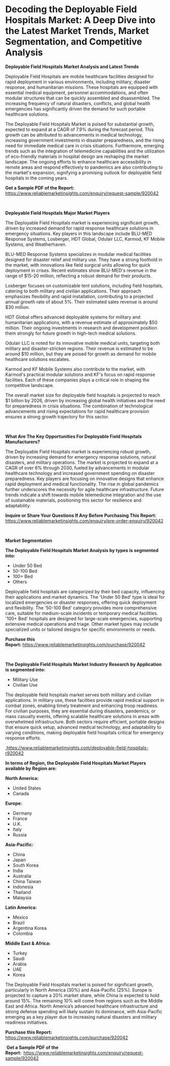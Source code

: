 <p><h1>Decoding the Deployable Field Hospitals Market: A Deep Dive into the Latest Market Trends, Market Segmentation, and Competitive Analysis</h1></p><p><strong>Deployable Field Hospitals Market Analysis and Latest Trends</strong></p>
<p><p>Deployable Field Hospitals are mobile healthcare facilities designed for rapid deployment in various environments, including military, disaster response, and humanitarian missions. These hospitals are equipped with essential medical equipment, personnel accommodations, and often modular structures that can be quickly assembled and disassembled. The increasing frequency of natural disasters, conflicts, and global health emergencies has significantly driven the demand for such portable healthcare solutions.</p><p>The Deployable Field Hospitals Market is poised for substantial growth, expected to expand at a CAGR of 7.9% during the forecast period. This growth can be attributed to advancements in medical technology, increasing government investments in disaster preparedness, and the rising need for immediate medical care in crisis situations. Furthermore, emerging trends such as the integration of telemedicine capabilities and the utilization of eco-friendly materials in hospital design are reshaping the market landscape. The ongoing efforts to enhance healthcare accessibility in remote areas and respond effectively to pandemics are also contributing to the market's expansion, signifying a promising outlook for deployable field hospitals in the coming years.</p></p>
<p><strong>Get a Sample PDF of the Report:&nbsp;</strong> <a href="https://www.reliablemarketinsights.com/enquiry/request-sample/920042?utm_campaign=2669&utm_medium=2&utm_source=Github&utm_content=ia&utm_term=17042025&utm_id=deployable-field-hospitals">https://www.reliablemarketinsights.com/enquiry/request-sample/920042</a></p>
<p>&nbsp;</p>
<p><strong>Deployable Field Hospitals Major Market Players</strong></p>
<p><p>The Deployable Field Hospitals market is experiencing significant growth, driven by increased demand for rapid response healthcare solutions in emergency situations. Key players in this landscape include BLU-MED Response Systems, Losberger, HDT Global, Odulair LLC, Karmod, KF Mobile Systems, and Weatherhaven.</p><p>BLU-MED Response Systems specializes in modular medical facilities designed for disaster relief and military use. They have a strong foothold in the market, with innovations like field surgical units allowing for quick deployment in crises. Recent estimates show BLU-MED's revenue in the range of $15-20 million, reflecting a robust demand for their products.</p><p>Losberger focuses on customizable tent solutions, including field hospitals, catering to both military and civilian applications. Their approach emphasizes flexibility and rapid installation, contributing to a projected annual growth rate of about 5%. Their estimated sales revenue is around $30 million.</p><p>HDT Global offers advanced deployable systems for military and humanitarian applications, with a revenue estimate of approximately $50 million. Their ongoing investments in research and development position them strongly for future growth in high-tech medical solutions.</p><p>Odulair LLC is noted for its innovative mobile medical units, targeting both military and disaster-stricken regions. Their revenue is estimated to be around $10 million, but they are poised for growth as demand for mobile healthcare solutions escalates.</p><p>Karmod and KF Mobile Systems also contribute to the market, with Karmod's practical modular solutions and KF's focus on rapid response facilities. Each of these companies plays a critical role in shaping the competitive landscape.</p><p>The overall market size for deployable field hospitals is projected to reach $1 billion by 2026, driven by increasing global health initiatives and the need for preparedness in crisis situations. The combination of technological advancements and rising expectations for rapid healthcare provision ensures a strong growth trajectory for this sector.</p></p>
<p>&nbsp;</p>
<p><strong>What Are The Key Opportunities For Deployable Field Hospitals Manufacturers?</strong></p>
<p><p>The Deployable Field Hospitals market is experiencing robust growth, driven by increasing demand for emergency response solutions, natural disasters, and military operations. The market is projected to expand at a CAGR of over 6% through 2030, fueled by advancements in modular healthcare technology and increased government spending on disaster preparedness. Key players are focusing on innovative designs that enhance rapid deployment and medical functionality. The rise in global pandemics further underscores the necessity for agile healthcare infrastructure. Future trends indicate a shift towards mobile telemedicine integration and the use of sustainable materials, positioning this sector for resilience and adaptability.</p></p>
<p><strong>Inquire or Share Your Questions If Any Before Purchasing This Report:</strong> <a href="https://www.reliablemarketinsights.com/enquiry/pre-order-enquiry/920042?utm_campaign=2669&utm_medium=2&utm_source=Github&utm_content=ia&utm_term=17042025&utm_id=deployable-field-hospitals">https://www.reliablemarketinsights.com/enquiry/pre-order-enquiry/920042</a></p>
<p>&nbsp;</p>
<p><strong>Market Segmentation</strong></p>
<p><strong>The Deployable Field Hospitals Market Analysis by types is segmented into:</strong></p>
<p><ul><li>Under 50 Bed</li><li>50-100 Bed</li><li>100+ Bed</li><li>Others</li></ul></p>
<p><p>Deployable field hospitals are categorized by their bed capacity, influencing their applications and market dynamics. The 'Under 50 Bed' type is ideal for localized emergencies or disaster responses, offering quick deployment and flexibility. The '50-100 Bed' category provides more comprehensive care, suitable for medium-scale incidents or temporary medical facilities. '100+ Bed' hospitals are designed for large-scale emergencies, supporting extensive medical operations and triage. Other market types may include specialized units or tailored designs for specific environments or needs.</p></p>
<p><strong>Purchase this Report:&nbsp;</strong><a href="https://www.reliablemarketinsights.com/purchase/920042?utm_campaign=2669&utm_medium=2&utm_source=Github&utm_content=ia&utm_term=17042025&utm_id=deployable-field-hospitals">https://www.reliablemarketinsights.com/purchase/920042</a></p>
<p>&nbsp;</p>
<p><strong>The Deployable Field Hospitals Market Industry Research by Application is segmented into:</strong></p>
<p><ul><li>Military Use</li><li>Civilian Use</li></ul></p>
<p><p>The deployable field hospitals market serves both military and civilian applications. In military use, these facilities provide rapid medical support in combat zones, enabling timely treatment and enhancing troop readiness. For civilian purposes, they are essential during disasters, pandemics, or mass casualty events, offering scalable healthcare solutions in areas with overwhelmed infrastructure. Both sectors require efficient, portable designs that ensure quick setup, advanced medical technology, and adaptability to varying conditions, making deployable field hospitals critical for emergency response efforts.</p></p>
<p><a href="https://www.reliablemarketinsights.com/deployable-field-hospitals-r920042?utm_campaign=2669&utm_medium=2&utm_source=Github&utm_content=ia&utm_term=17042025&utm_id=deployable-field-hospitals">&nbsp;https://www.reliablemarketinsights.com/deployable-field-hospitals-r920042</a></p>
<p><strong>In terms of Region, the Deployable Field Hospitals Market Players available by Region are:</strong></p>
<p>
    <p> <strong> North America: </strong>
        <ul>
            <li>United States</li>
            <li>Canada</li>
        </ul>
        </p> 
    <p> <strong> Europe: </strong>
        <ul>
            <li>Germany</li>
            <li>France</li>
            <li>U.K.</li>
            <li>Italy</li>
            <li>Russia</li>
        </ul>
        </p> 
    <p> <strong> Asia-Pacific: </strong>
        <ul>
            <li>China</li>
            <li>Japan</li>
            <li>South Korea</li>
            <li>India</li>
            <li>Australia</li>
            <li>China Taiwan</li>
            <li>Indonesia</li>
            <li>Thailand</li>
            <li>Malaysia</li>
        </ul>
        </p> 
    <p> <strong> Latin America: </strong>
        <ul>
            <li>Mexico</li>
            <li>Brazil</li>
            <li>Argentina Korea</li>
            <li>Colombia</li>
        </ul>
        </p> 
    <p> <strong> Middle East & Africa: </strong>
        <ul>
            <li>Turkey</li>
            <li>Saudi</li>
            <li>Arabia</li>
            <li>UAE</li>
            <li>Korea</li>
        </ul>
    </p>
    </p>
<p><p>The Deployable Field Hospitals market is poised for significant growth, particularly in North America (30%) and Asia-Pacific (25%). Europe is projected to capture a 20% market share, while China is expected to hold around 15%. The remaining 10% will come from regions such as the Middle East and Africa. North America’s advanced healthcare infrastructure and strong defense spending will likely sustain its dominance, with Asia-Pacific emerging as a key player due to increasing natural disasters and military readiness initiatives.</p></p>
<p><strong>Purchase this Report: </strong><a href="https://www.reliablemarketinsights.com/purchase/920042?utm_campaign=2669&utm_medium=2&utm_source=Github&utm_content=ia&utm_term=17042025&utm_id=deployable-field-hospitals">https://www.reliablemarketinsights.com/purchase/920042</a></p>
<p>&nbsp;<strong>Get a Sample PDF of the Report:&nbsp;&nbsp;</strong><a href="https://www.reliablemarketinsights.com/enquiry/request-sample/920042?utm_campaign=2669&utm_medium=2&utm_source=Github&utm_content=ia&utm_term=17042025&utm_id=deployable-field-hospitals">https://www.reliablemarketinsights.com/enquiry/request-sample/920042</a></p>
<p><strong></strong></p>
<p><p></p><p></p><p></p></p>